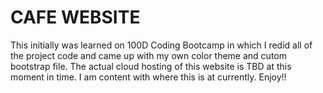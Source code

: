 # CAFE WEBSITE


This initially was learned on 100D Coding Bootcamp in which I redid all of the project code and came up with my own color theme and cutom bootstrap file. The actual cloud hosting of this website is TBD at this moment in time. I am content with where this is at currently. Enjoy!!
